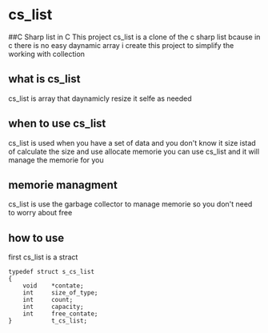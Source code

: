 # cs_list

##C Sharp list in C
This project cs_list is a clone of the c sharp list
bcause in c there is no easy daynamic array i create this project to simplify the working with collection

## what is cs_list
cs_list is array that daynamicly resize it selfe as needed

## when to use cs_list
cs_list is used when you have a set of data and you don't know it size istad of calculate the size and use allocate memorie you can use cs_list and it will manage the memorie for you

## memorie managment
cs_list is use the garbage collector to manage memorie so you don't need to worry about free

## how to use
first cs_list is a stract 

```
typedef struct s_cs_list
{
	void	*contate;
	int		size_of_type;
	int		count;
	int		capacity;
	int		free_contate;
}			t_cs_list;
```





